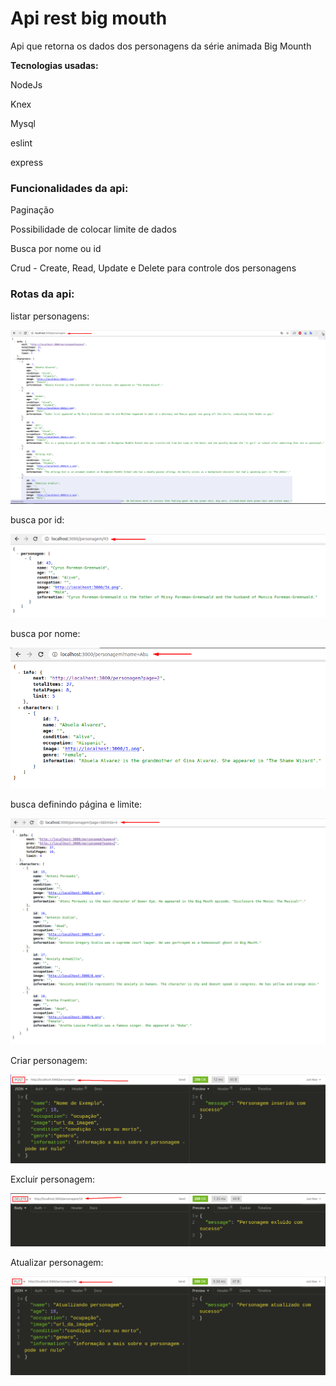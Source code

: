<h1>Api rest big mouth</h1>

<p>Api que retorna os dados dos personagens da série animada Big Mounth</p>
<p><b>Tecnologias usadas: </b></p>

<p>NodeJs</p>
<p>Knex</p>
<p>Mysql</p>
<p>eslint</p>
<p>express</p>

<h3><b>Funcionalidades da api: </b></h3>
<p>Paginação</p>
<p>Possibilidade de colocar limite de dados</p>
<p>Busca por nome ou id</p>
<p>Crud - Create, Read, Update e Delete para controle dos personagens</p>

<h3><b>Rotas da api: </b></h3>

<div>
  <p>listar personagens: </p>
  <img src="/public/screenshots/listar_todos.png">
</div>
<div>
  <p>busca por id: </p>
  <img src="/public/screenshots/busca_id.png">
</div>
<div>
  <p>busca por nome: </p>
  <img src="/public/screenshots/busca_nome.png">
</div>
<div>
  <p>busca definindo página e limite: </p>
  <img src="/public/screenshots/busca_page_limite.png">
</div>
<div>
  <p>Criar personagem: </p>
  <img src="/public/screenshots/create.png">
</div>
<div>
  <p>Excluir personagem: </p>
  <img src="/public/screenshots/excluir.png">
</div>
<div>
  <p>Atualizar personagem: </p>
  <img src="/public/screenshots/atualizando.png">
</div>




